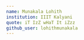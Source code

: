 ```yaml
---
name: Munakala Lohith
institution: IIIT Kalyani
quote: iT IzZ wHaT It iZzz
github_user: lohithmunakala
---
```

